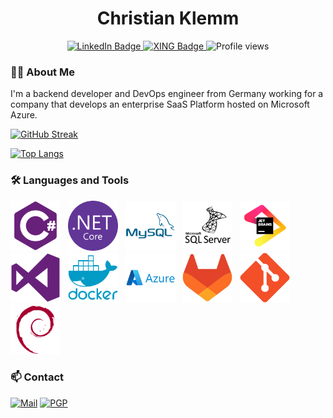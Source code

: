<div id="header" align="center">
  <h1>Christian Klemm</h1>
  <a href="https://www.linkedin.com/in/christian-klemm-981b0a149/">
    <img src="https://img.shields.io/badge/LinkedIn-blue?style=for-the-badge&logo=linkedin&logoColor=white" alt="LinkedIn Badge"/>
  </a>
  <a href="https://www.xing.com/profile/Christian_Klemm40/">
    <img src="https://img.shields.io/badge/XING-green?style=for-the-badge&logo=xing&logoColor=white" alt="XING Badge"/>
  </a>
  <img src="https://komarev.com/ghpvc/?username=klemmchr&style=for-the-badge&label=Views" alt="Profile views" />
</div>

### 👨‍💻 About Me

I'm a backend developer and DevOps engineer from Germany working for a company that develops an enterprise SaaS Platform hosted on Microsoft Azure.

[![GitHub Streak](http://github-readme-streak-stats.herokuapp.com?user=klemmchr&theme=dark&date_format=M%20j%5B%2C%20Y%5D)](https://git.io/streak-stats)

[![Top Langs](https://github-readme-stats.vercel.app/api/top-langs/?username=klemmchr&theme=dark&layout=compact)](https://github.com/anuraghazra/github-readme-stats)

### 🛠️ Languages and Tools
<div>
  <img src="https://raw.githubusercontent.com/devicons/devicon/master/icons/csharp/csharp-plain.svg" title="C#" alt="C#" width="80" height="80"/>&nbsp;&nbsp;
  <img src="https://raw.githubusercontent.com/devicons/devicon/master/icons/dotnetcore/dotnetcore-original.svg" title=".NET" alt=".NET" width="80" height="80"/>&nbsp;&nbsp;
  <img src="https://raw.githubusercontent.com/devicons/devicon/master/icons/mysql/mysql-plain-wordmark.svg" title="MySQL" alt="MySQL" width="80" height="80"/>&nbsp;&nbsp;
  <img src="https://raw.githubusercontent.com/devicons/devicon/master/icons/microsoftsqlserver/microsoftsqlserver-plain-wordmark.svg" title="SQL Server" alt="SQL Server" width="80" height="80"/>&nbsp;&nbsp;
  <img src="https://raw.githubusercontent.com/devicons/devicon/master/icons/jetbrains/jetbrains-original.svg" title="JetBrains" alt="JetBrains" width="80" height="80"/>&nbsp;&nbsp;
  <img src="https://raw.githubusercontent.com/devicons/devicon/master/icons/visualstudio/visualstudio-plain.svg" title="Visual Studio" alt="VisualStudio" width="80" height="80"/>&nbsp;&nbsp;
  <img src="https://raw.githubusercontent.com/devicons/devicon/master/icons/docker/docker-plain-wordmark.svg" title="Docker" alt="Docker" width="80" height="80"/>&nbsp;&nbsp;  
  <img src="https://raw.githubusercontent.com/devicons/devicon/master/icons/azure/azure-original-wordmark.svg" title="Azure" alt="Azure" width="80" height="80"/>&nbsp;&nbsp;
  <img src="https://raw.githubusercontent.com/devicons/devicon/master/icons/gitlab/gitlab-original.svg" title="GitLab" alt="GitLab" width="80" height="80"/>&nbsp;&nbsp;
  <img src="https://raw.githubusercontent.com/devicons/devicon/master/icons/git/git-original.svg" title="Git" alt="Git" width="80" height="80"/>&nbsp;&nbsp;
  <img src="https://raw.githubusercontent.com/devicons/devicon/master/icons/debian/debian-plain.svg" title="Debian" alt="Debian" width="80" height="80"/>&nbsp;&nbsp;
</div>

### 📫 Contact
[![Mail](https://img.shields.io/badge/git@klemm.one-blue?style=for-the-badge&logo=gmail&logoColor=white)](mailto:git@klemm.one)
[![PGP](https://img.shields.io/keybase/pgp/klemmchr?style=for-the-badge)](https://keybase.io/klemmchr)

